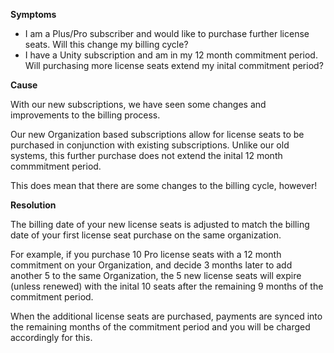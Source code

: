 

**Symptoms**


- I am a Plus/Pro subscriber and would like to purchase further license seats. Will this change my billing cycle?
- I have a Unity subscription and am in my 12 month commitment period. Will purchasing more license seats extend my inital commitment period?



**Cause**



With our new subscriptions, we have seen some changes and improvements to the billing process.



Our new Organization based subscriptions allow for license seats to be purchased in conjunction with existing subscriptions. Unlike our old systems, this further purchase does not extend the inital 12 month commmitment period.



This does mean that there are some changes to the billing cycle, however!



**Resolution**



The billing date of your new license seats is adjusted to match the billing date of your first license seat purchase on the same organization.



For example, if you purchase 10 Pro license seats with a 12 month commitment on your Organization, and decide 3 months later to add another 5 to the same Organization, the 5 new license seats will expire (unless renewed) with the inital 10 seats after the remaining 9 months of the commitment period.



When the additional license seats are purchased, payments are synced into the remaining months of the commitment period and you will be charged accordingly for this.





